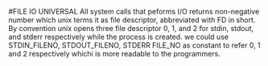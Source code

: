 #FILE IO UNIVERSAL
All system calls that peforms I/O returns non-negative number which unix terms it as file descriptor, abbreviated with FD in short. By convention unix opens three file descriptor 0, 1, and 2 for stdin, stdout, and stderr respectively while the process is created. we could use STDIN_FILENO, STDOUT_FILENO, STDERR FILE_NO as constant to refer 0, 1 and 2 respectively whichi is more readable to the programmers.
